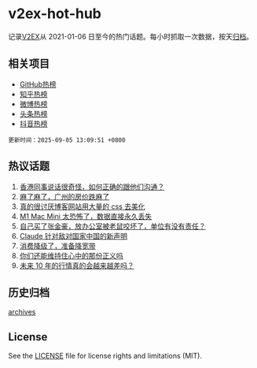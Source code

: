 # v2ex-hot-hub

 记录[V2EX](https://www.v2ex.com/)从 2021-01-06 日至今的热门话题。每小时抓取一次数据，按天[归档](archives)。
 
 ## 相关项目

- [GitHub热榜](https://github.com/snaildev/github-hot-hub)
- [知乎热榜](https://github.com/snaildev/zhihu-hot-hub)
- [微博热榜](https://github.com/snaildev/weibo-hot-hub)
- [头条热榜](https://github.com/snaildev/toutiao-hot-hub)
- [抖音热榜](https://github.com/snaildev/douyin-hot-hub)


 `更新时间：2025-09-05 13:09:51 +0800`

## 热议话题

1. [香港同事说话很奇怪，如何正确的跟他们沟通？](https://www.v2ex.com/t/1157052)
1. [麻了麻了，广州的房价跌麻了](https://www.v2ex.com/t/1157069)
1. [真的很讨厌博客网站用大量的 css 去美化](https://www.v2ex.com/t/1157094)
1. [M1 Mac Mini 太恐怖了，数据直接永久丢失](https://www.v2ex.com/t/1157056)
1. [自己买了张金豪，放办公室被老鼠咬坏了，单位有没有责任？](https://www.v2ex.com/t/1157209)
1. [Claude 针对敌对国家中国的新声明](https://www.v2ex.com/t/1157268)
1. [消费降级了，准备降宽带](https://www.v2ex.com/t/1157137)
1. [你们还能维持住心中的那份正义吗](https://www.v2ex.com/t/1157250)
1. [未来 10 年的行情真的会越来越差吗？](https://www.v2ex.com/t/1157259)

## 历史归档

[archives](archives)

## License

See the [LICENSE](LICENSE) file for license rights and limitations (MIT).
